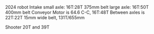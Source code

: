 2024 robot
Intake
	small axle: 16T:28T 375mm belt
	large axle: 16T:50T 400mm belt
Conveyor
	Motor is 64.6 C-C, 16T:48T
	Between axles is 22T:22T 15mm wide belt, 131T/655mm

Shooter
20T and 39T



